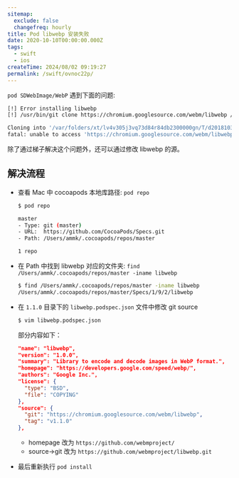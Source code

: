 ```yaml
---
sitemap:
  exclude: false
  changefreq: hourly
title: Pod libwebp 安装失败
date: 2020-10-10T00:00:00.000Z
tags:
  - swift
  - ios
createTime: 2024/08/02 09:19:27
permalink: /swift/ovnoc22p/
---
```


`pod SDWebImage/WebP` 遇到下面的问题:

```sh
[!] Error installing libwebp
[!] /usr/bin/git clone https://chromium.googlesource.com/webm/libwebp /var/folders/xt/lv4v305j3vq73d84r84db2300000gn/T/d20181030-8624-1jw0he8 --template= --single-branch --depth 1 --branch v1.1.0

Cloning into '/var/folders/xt/lv4v305j3vq73d84r84db2300000gn/T/d20181030-8624-1jw0he8'...
fatal: unable to access 'https://chromium.googlesource.com/webm/libwebp/': Failed to connect to chromium.googlesource.com port 443: Operation timed out
```

除了通过梯子解决这个问题外，还可以通过修改 libwebp 的源。

## 解决流程

* 查看 Mac 中 cocoapods 本地库路径: `pod repo`

    ```sh
    $ pod repo

    master
    - Type: git (master)
    - URL:  https://github.com/CocoaPods/Specs.git
    - Path: /Users/ammk/.cocoapods/repos/master

    1 repo
    ```

* 在 Path 中找到 libwebp 对应的文件夹: `find /Users/ammk/.cocoapods/repos/master -iname libwebp`

    ```sh
    $ find /Users/ammk/.cocoapods/repos/master -iname libwebp
    /Users/ammk/.cocoapods/repos/master/Specs/1/9/2/libwebp
    
    ```

* 在 `1.1.0` 目录下的 `libwebp.podspec.json` 文件中修改 git source

    ```sh
    $ vim libwebp.podspec.json
    ```

    部分内容如下：

    ```json
    "name": "libwebp",
    "version": "1.0.0",
    "summary": "Library to encode and decode images in WebP format.",
    "homepage": "https://developers.google.com/speed/webp/",
    "authors": "Google Inc.",
    "license": {
      "type": "BSD",
      "file": "COPYING"
    },
    "source": {
      "git": "https://chromium.googlesource.com/webm/libwebp",
      "tag": "v1.1.0"
    },
    ```

    * homepage 改为 `https://github.com/webmproject/`
    * source->git 改为 `https://github.com/webmproject/libwebp.git`

* 最后重新执行 `pod install`


